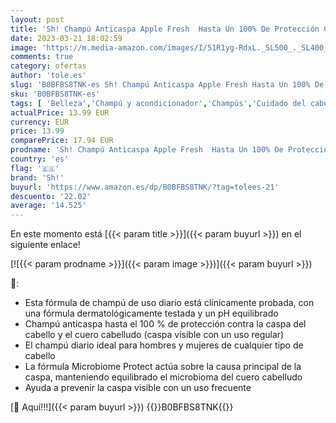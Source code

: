 ```yaml
---
layout: post
title: 'Sh! Champú Anticaspa Apple Fresh  Hasta Un 100% De Protección Contra La Caspa  230 ml x x6'
date: 2023-03-21 18:02:59
image: 'https://m.media-amazon.com/images/I/51R1yg-RdxL._SL500_._SL400_.jpg'
comments: true
category: ofertas
author: 'tole.es'
slug: 'B0BFBS8TNK-es Sh! Champú Anticaspa Apple Fresh Hasta Un 100% De...'
sku: 'B0BFBS8TNK-es'
tags: [ 'Belleza','Champú y acondicionador','Champús','Cuidado del cabello','apple','sh!','🇪🇸', ]
actualPrice: 13.99 EUR
currency: EUR
price: 13.99
comparePrice: 17.94 EUR
prodname: 'Sh! Champú Anticaspa Apple Fresh  Hasta Un 100% De Protección Contra La Caspa  230 ml x x6'
country: 'es'
flag: '🇪🇸'
brand: 'Sh!'
buyurl: 'https://www.amazon.es/dp/B0BFBS8TNK/?tag=tolees-21'
descuento: '22.02'
average: '14.525'
---
```


En este momento está [{{< param title >}}]({{< param buyurl >}}) en el siguiente enlace!

[![{{< param prodname >}}]({{< param image >}})]({{< param buyurl >}})

🔎:

- Esta fórmula de champú de uso diario está clínicamente probada, con una fórmula dermatológicamente testada y un pH equilibrado
- Champú anticaspa hasta el 100 % de protección contra la caspa del cabello y el cuero cabelludo (caspa visible con un uso regular)
- El champú diario ideal para hombres y mujeres de cualquier tipo de cabello
- La fórmula Microbiome Protect actúa sobre la causa principal de la caspa, manteniendo equilibrado el microbioma del cuero cabelludo
- Ayuda a prevenir la caspa visible con un uso frecuente

[🛒 Aquí!!!]({{< param buyurl >}})
{{<world>}}B0BFBS8TNK{{</world>}}
